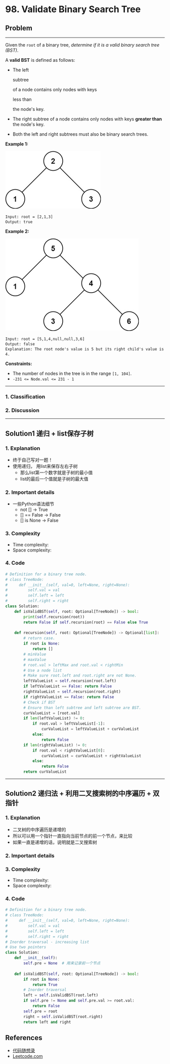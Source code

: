 # 98. Validate Binary Search Tree

## Problem

*****

Given the `root` of a binary tree, *determine if it is a valid binary search tree (BST)*.

A **valid BST** is defined as follows:

- The left

   

  subtree

   

  of a node contains only nodes with keys

   

  less than

   

  the node's key.

- The right subtree of a node contains only nodes with keys **greater than** the node's key.

- Both the left and right subtrees must also be binary search trees.

 

**Example 1:**

![img](./0098%20Validate%20Binary%20Search%20Tree.assets/tree1-20230726003540728.jpg)

```
Input: root = [2,1,3]
Output: true
```

**Example 2:**

![img](./0098%20Validate%20Binary%20Search%20Tree.assets/tree2-20230726003540758.jpg)

```
Input: root = [5,1,4,null,null,3,6]
Output: false
Explanation: The root node's value is 5 but its right child's value is 4.
```

 

**Constraints:**

- The number of nodes in the tree is in the range `[1, 104]`.
- `-231 <= Node.val <= 231 - 1`

******

### 1. Classification



### 2. Discussion





*******

## Solution1 递归 + list保存子树

### 1. Explanation

- 终于自己写对一题！
- 使用递归， 用list来保存左右子树
  - 那么list第一个数字就是子树的最小值
  - list的最后一个值就是子树的最大值




### 2. Important details

- 一些Python语法细节
  - not [] -> True
  - [] == False -> False
  - [] is None -> False




### 3. Complexity

- Time complexity:
- Space complexity:



### 4. Code

```python
# Definition for a binary tree node.
# class TreeNode:
#     def __init__(self, val=0, left=None, right=None):
#         self.val = val
#         self.left = left
#         self.right = right
class Solution:
    def isValidBST(self, root: Optional[TreeNode]) -> bool:
        print(self.recursion(root))
        return False if self.recursion(root) == False else True

    def recursion(self, root: Optional[TreeNode]) -> Optional[list]:
        # return case.
        if root is None:
            return []
        # minValue
        # maxValue
        # root.val > leftMax and root.val < rightMin
        # Use a node list
        # Make sure root.left and root.right are not None.
        leftValueList = self.recursion(root.left)
        if leftValueList == False: return False
        rightValueList = self.recursion(root.right)
        if rightValueList == False: return False
        # Check if BST
        # Ensure than left subtree and left subtree are BST.
        curValueList = [root.val]
        if len(leftValueList) != 0:
            if root.val > leftValueList[-1]:
                curValueList = leftValueList + curValueList
            else:
                return False
        if len(rightValueList) != 0:
            if root.val < rightValueList[0]:
                curValueList = curValueList + rightValueList
            else:
                return False
        return curValueList
```



********

## Solution2 递归法 + 利用二叉搜索树的中序遍历 + 双指针

### 1. Explanation

- 二叉树的中序遍历是递增的
- 所以可以用一个指针一直指向当前节点的前一个节点，来比较
- 如果一直是递增的话，说明就是二叉搜索树



### 2. Important details





### 3. Complexity

- Time complexity:
- Space complexity:



### 4. Code

```python
# Definition for a binary tree node.
# class TreeNode:
#     def __init__(self, val=0, left=None, right=None):
#         self.val = val
#         self.left = left
#         self.right = right
# Inorder traversal - increasing list
# Use two pointers
class Solution:
    def __init__(self):
        self.pre = None  # 用来记录前一个节点

    def isValidBST(self, root: Optional[TreeNode]) -> bool:
        if root is None:
            return True
        # Inorder traversal
        left = self.isValidBST(root.left)
        if self.pre != None and self.pre.val >= root.val:
            return False
        self.pre = root
        right = self.isValidBST(root.right)
        return left and right
```

## References

- [代码随想录 ](https://github.com/youngyangyang04/leetcode-master)
- [Leetcode.com](https://leetcode.com/problemset/all/)

